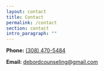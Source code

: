 ```yaml
---
layout: contact
title: Contact
permalink: /contact
section: contact
intro_paragraph: ""
---
```

**Phone:** [](tel:+1-308-470-5484)[(308) 470-5484](tel:+1-308-470-5484)

**Email:** debordcounseling@gmail.com